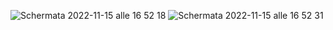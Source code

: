![Schermata 2022-11-15 alle 16 52 18](https://user-images.githubusercontent.com/98833112/201966528-cefa56a7-4c65-437f-87e2-9c2d18fa940a.png)
![Schermata 2022-11-15 alle 16 52 31](https://user-images.githubusercontent.com/98833112/201966549-9cc923bf-37fd-4138-a889-d2de7d81b4dd.png)
